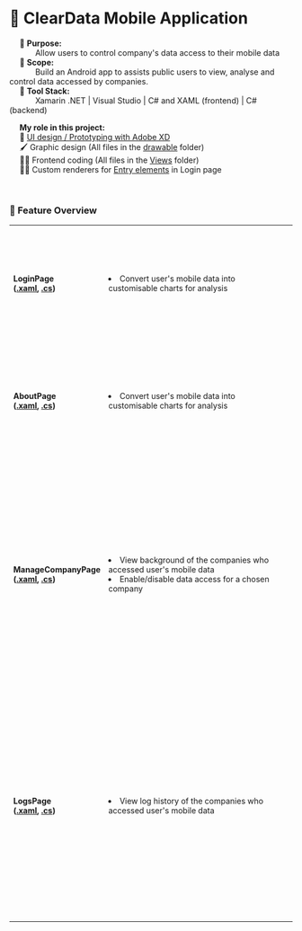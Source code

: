 # 📱 ClearData Mobile Application

&emsp; 🎯 **Purpose:** <br>
&emsp;&emsp;&emsp; Allow users to control company's data access to their mobile data <br>
&emsp; 📐 **Scope:**   <br>
&emsp;&emsp;&emsp; Build an Android app to assists public users to view, analyse and control data accessed by companies. <br> 
&emsp; 🧰 **Tool Stack:** <br>
&emsp;&emsp;&emsp; Xamarin .NET | Visual Studio | C# and XAML (frontend) | C# (backend)
<br>

&emsp; **My role in this project:** <br>
&emsp; 🎨 [UI design / Prototyping with Adobe XD](https://xd.adobe.com/view/85b2e459-6308-46c3-948b-b25e30cfd2de-d0e1/) <br>
&emsp; 🖌 Graphic design (All files in the [drawable](https://github.com/NicoleTYF/ClearData-mobile/tree/master/ClearData/ClearData.Android/Resources/drawable) folder)<br>
&emsp; 👩‍💻  Frontend coding (All files in the [Views](https://github.com/NicoleTYF/ClearData-mobile/tree/master/ClearData/ClearData/Views) folder)<br>
&emsp; 👩‍💻 Custom renderers for [Entry elements](https://github.com/NicoleTYF/ClearData-mobile/blob/master/ClearData/ClearData.Android/LoginEntryRenderer.cs) in Login page 

<br>

### 🔨 Feature Overview
<table>
<tr>
  <td> 
    <b>LoginPage<br>(<a href="https://github.com/NicoleTYF/ClearData-mobile/blob/master/ClearData/ClearData/Views/LoginPage.xaml">.xaml</a>, <a href="https://github.com/NicoleTYF/ClearData-mobile/blob/master/ClearData/ClearData/Views/LoginPage.xaml.cs">.cs</a>)</b>  
  </td>
  <td width="300"><li>Convert user's mobile data into customisable charts for analysis </li></td>
  <td><img src="https://github.com/NicoleTYF/ClearData-mobile/blob/master/Screenshot_20201017-191752.jpg" height="200"/></td>
</tr>
<tr>
  <td> 
    <b>AboutPage<br>(<a href="https://github.com/NicoleTYF/ClearData-mobile/blob/master/ClearData/ClearData/Views/AboutPage.xaml">.xaml</a>, <a href="https://github.com/NicoleTYF/ClearData-mobile/blob/master/ClearData/ClearData/Views/AboutPage.xaml.cs">.cs</a>)</b>  
  </td>
  <td width="300"><li>Convert user's mobile data into customisable charts for analysis </li></td>
  <td><img src="https://github.com/NicoleTYF/ClearData-mobile/blob/master/Capture.PNG" height="200"/></td>
</tr>
<tr>
  <td> 
    <b>ManageCompanyPage<br>(<a href="https://github.com/NicoleTYF/ClearData-mobile/blob/master/ClearData/ClearData/Views/ManageCompanyPage.xaml">.xaml</a>, <a href="https://github.com/NicoleTYF/ClearData-mobile/blob/master/ClearData/ClearData/Views/ManageCompanyPage.xaml.cs">.cs</a>)</b>  
  </td>
  <td width="300"><li>View background of the companies who accessed user's mobile data</li><li>Enable/disable data access for a chosen company </li></td>
  <td><img src="https://github.com/NicoleTYF/ClearData-mobile/blob/master/Screenshot_20201017-191929.jpg" height="200"/>
      <img src="https://github.com/NicoleTYF/ClearData-mobile/blob/master/Screenshot_20201017-192108.jpg" height="200"/></td>
</tr>
<tr>
  <td> 
    <b>LogsPage<br>(<a href="https://github.com/NicoleTYF/ClearData-mobile/blob/master/ClearData/ClearData/Views/LogHistoryCompanyPage.xaml">.xaml</a>, <a href="https://github.com/NicoleTYF/ClearData-mobile/blob/master/ClearData/ClearData/Views/LogHistoryCompanyPage.xaml.cs">.cs</a>)</b>  
  </td>
  <td width="400"><li>View log history of the companies who accessed user's mobile data </li></td>
  <td><img src="https://github.com/NicoleTYF/ClearData-mobile/blob/master/Screenshot_20201017-191900.jpg" height="200"/>
      <img src="https://github.com/NicoleTYF/ClearData-mobile/blob/master/Screenshot_20201017-191914.jpg" height="200"/></td>
</tr> 
</table>

